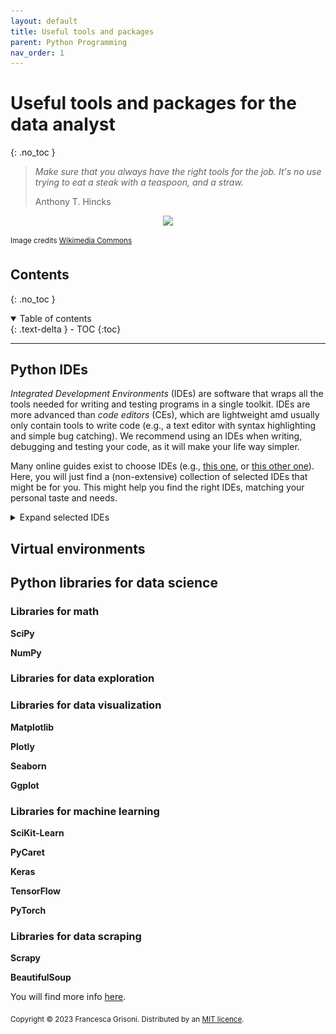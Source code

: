 ```yaml
---
layout: default
title: Useful tools and packages
parent: Python Programming
nav_order: 1
---
```


# Useful tools and packages for the data analyst
{: .no_toc }


> *Make sure that you always have the right tools for the job. It's no use trying to eat a steak with a teaspoon, and a straw.*
> 
> Anthony T. Hincks

<p align="center">
<img src="https://upload.wikimedia.org/wikipedia/commons/e/e8/Old_tools_collection_%2827204177988%29.jpg" width=600>
</p>

<sup>Image credits [Wikimedia Commons](https://commons.wikimedia.org/wiki/File:Old_tools_collection_%2827204177988%29.jpg)</sup>

 
## Contents
{: .no_toc }

<details open markdown="block">
  <summary>
    Table of contents
  </summary>
  {: .text-delta }
- TOC
{:toc}
</details>

---

## Python IDEs
*Integrated Development Environments* (IDEs) are software that wraps all the tools needed for writing and testing 
 programs in a single toolkit. IDEs are more advanced than *code editors* (CEs), which are lightweight amd usually
only contain tools to write code (e.g., a text editor with syntax highlighting and simple bug catching). We recommend
using an IDEs when writing, debugging and testing your code, as it will make your life way simpler.

Many online guides exist to choose IDEs (e.g., [this one](https://www.educative.io/blog/best-python-ides-ce-2021), or 
[this other one](https://www.simplilearn.com/tutorials/python-tutorial/python-ide)). Here, you will just find a (non-extensive)
collection of selected IDEs that might be for you. This might help you find the right IDEs, matching your personal taste and needs.

<details close markdown="block">
  <summary>
    Expand selected IDEs
  </summary>

### Visual Studio Code
[Visual Studio Code](https://code.visualstudio.com/) (VS Code) is a full-featured code editor available for Linux, Mac OS X, and Windows. 
It is small and light-weight, but full-featured, as well as open-source, extensible, and configurable for almost any task.
VS Code is full-featured despite having a small footprint. One of our favourites IDEs for Python. 
![img.png](ide_VScode/img.png)

### PyCharm
[PyCharm](https://www.jetbrains.com/pycharm/) is the de facto Python IDE environment, with a big community support. It is fully featured
and is available for Linux, Mac OS X, and Windows. It is available in both paid (Professional) and free (Community) editions, 
although the community edition might be somewhat limited for advanced tasks. Free educational licenses are available
for the Professional edition upon request. Also among our favourite IDEs!
![img.png](images/ide_pycharm.png)

### Spyder
[Spyder](https://www.spyder-ide.org/) is an open-source Python IDE that’s optimized for data science and analysis. 
Spyder comes included with the Anaconda package manager distribution, so you might have already installed it on your computed.
Spyder integrates well with common Python data science libraries like SciPy, NumPy, and Matplotlib. A special feature
of Spyder is a “variable explorer” that allows you to display data using a table-based layout right inside your IDE. 
Overall, it is a more specialized IDE compared to the previous ones, that might be very suited for data science but not 
necessarily for other coding tasks. 

![img.png](ide_spyder/ides_spyder.png)

</details>

## Virtual environments


## Python libraries for data science
### Libraries for math

**SciPy**

**NumPy**

### Libraries for data exploration

### Libraries for data visualization
**Matplotlib**

**Plotly**

**Seaborn**

**Ggplot**

### Libraries for machine learning


**SciKit-Learn**

**PyCaret**


**Keras**

**TensorFlow**

**PyTorch**



### Libraries for data scraping
**Scrapy**

**BeautifulSoup**


You will find more info [here](https://www.knowledgehut.com/blog/data-science/python-libraries-for-data-science).

<sub>Copyright &copy; 2023 Francesca Grisoni. Distributed by an [MIT licence](LICENSE).</sub>
